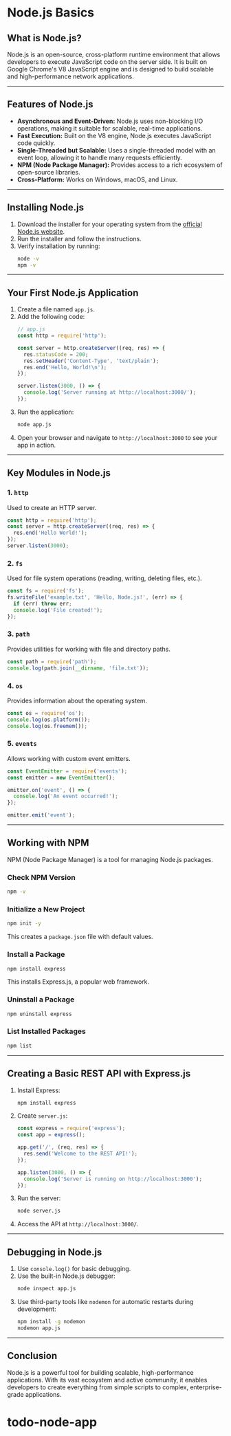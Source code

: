 # Node.js Basics

## What is Node.js?
Node.js is an open-source, cross-platform runtime environment that allows developers to execute JavaScript code on the server side. It is built on Google Chrome's V8 JavaScript engine and is designed to build scalable and high-performance network applications.

---

## Features of Node.js
- **Asynchronous and Event-Driven:** Node.js uses non-blocking I/O operations, making it suitable for scalable, real-time applications.
- **Fast Execution:** Built on the V8 engine, Node.js executes JavaScript code quickly.
- **Single-Threaded but Scalable:** Uses a single-threaded model with an event loop, allowing it to handle many requests efficiently.
- **NPM (Node Package Manager):** Provides access to a rich ecosystem of open-source libraries.
- **Cross-Platform:** Works on Windows, macOS, and Linux.

---

## Installing Node.js
1. Download the installer for your operating system from the [official Node.js website](https://nodejs.org/).
2. Run the installer and follow the instructions.
3. Verify installation by running:
   ```bash
   node -v
   npm -v
   ```

---

## Your First Node.js Application
1. Create a file named `app.js`.
2. Add the following code:
   ```javascript
   // app.js
   const http = require('http');

   const server = http.createServer((req, res) => {
     res.statusCode = 200;
     res.setHeader('Content-Type', 'text/plain');
     res.end('Hello, World!\n');
   });

   server.listen(3000, () => {
     console.log('Server running at http://localhost:3000/');
   });
   ```
3. Run the application:
   ```bash
   node app.js
   ```
4. Open your browser and navigate to `http://localhost:3000` to see your app in action.

---

## Key Modules in Node.js
### 1. `http`
Used to create an HTTP server.
```javascript
const http = require('http');
const server = http.createServer((req, res) => {
  res.end('Hello World!');
});
server.listen(3000);
```

### 2. `fs`
Used for file system operations (reading, writing, deleting files, etc.).
```javascript
const fs = require('fs');
fs.writeFile('example.txt', 'Hello, Node.js!', (err) => {
  if (err) throw err;
  console.log('File created!');
});
```

### 3. `path`
Provides utilities for working with file and directory paths.
```javascript
const path = require('path');
console.log(path.join(__dirname, 'file.txt'));
```

### 4. `os`
Provides information about the operating system.
```javascript
const os = require('os');
console.log(os.platform());
console.log(os.freemem());
```

### 5. `events`
Allows working with custom event emitters.
```javascript
const EventEmitter = require('events');
const emitter = new EventEmitter();

emitter.on('event', () => {
  console.log('An event occurred!');
});

emitter.emit('event');
```

---

## Working with NPM
NPM (Node Package Manager) is a tool for managing Node.js packages.

### Check NPM Version
```bash
npm -v
```

### Initialize a New Project
```bash
npm init -y
```
This creates a `package.json` file with default values.

### Install a Package
```bash
npm install express
```
This installs Express.js, a popular web framework.

### Uninstall a Package
```bash
npm uninstall express
```

### List Installed Packages
```bash
npm list
```

---

## Creating a Basic REST API with Express.js
1. Install Express:
   ```bash
   npm install express
   ```

2. Create `server.js`:
   ```javascript
   const express = require('express');
   const app = express();

   app.get('/', (req, res) => {
     res.send('Welcome to the REST API!');
   });

   app.listen(3000, () => {
     console.log('Server is running on http://localhost:3000');
   });
   ```

3. Run the server:
   ```bash
   node server.js
   ```

4. Access the API at `http://localhost:3000/`.

---

## Debugging in Node.js
1. Use `console.log()` for basic debugging.
2. Use the built-in Node.js debugger:
   ```bash
   node inspect app.js
   ```
3. Use third-party tools like `nodemon` for automatic restarts during development:
   ```bash
   npm install -g nodemon
   nodemon app.js
   ```

---

## Conclusion
Node.js is a powerful tool for building scalable, high-performance applications. With its vast ecosystem and active community, it enables developers to create everything from simple scripts to complex, enterprise-grade applications.

# todo-node-app
